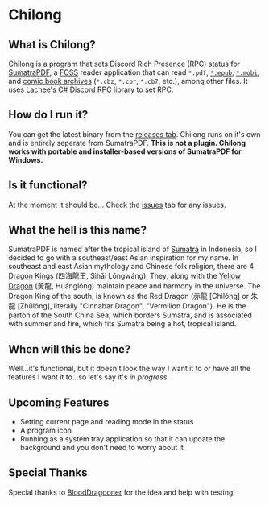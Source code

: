 # Chilong

## What is Chilong?
Chilong is a program that sets Discord Rich Presence (RPC) status for [SumatraPDF](https://github.com/sumatrapdfreader/sumatrapdf), a [FOSS](https://en.wikipedia.org/wiki/Free_and_open-source_software) reader application that can read `*.pdf`, [`*.epub`](https://en.wikipedia.org/wiki/EPUB), [`*.mobi`](https://en.wikipedia.org/wiki/Comparison_of_e-book_formats#Mobipocket), and [comic book archives](https://en.wikipedia.org/wiki/Comic_book_archive) (`*.cbz`, `*.cbr`, `*.cb7`, etc.), among other files. It uses [Lachee's C# Discord RPC](https://github.com/Lachee/discord-rpc-csharp) library to set RPC.

## How do I run it?
You can get the latest binary from the [releases tab](https://github.com/MechaDragonX/Chilong/releases). Chilong runs on it's own and is entirely seperate from SumatraPDF. **This is not a plugin. Chilong works with portable and installer-based versions of SumatraPDF for Windows.**

## Is it functional?
At the moment it should be... Check the [issues](https://github.com/MechaDragonX/Chilong/issues) tab for any issues.

## What the hell is this name?
SumatraPDF is named after the tropical island of [Sumatra](https://en.wikipedia.org/wiki/Sumatra) in Indonesia, so I decided to go with a southeast/east Asian inspiration for my name. In southeast and east Asian mythology and Chinese folk religion, there are 4 [Dragon Kings](https://en.wikipedia.org/wiki/Dragon_King) (四海龍王, Sìhǎi Lóngwáng). They, along with the [Yellow Dragon](https://en.wikipedia.org/wiki/Yellow_Dragon) (黃龍, Huánglóng) maintain peace and harmony in the universe. The Dragon King of the south, is known as the Red Dragon (赤龍 [Chìlóng] or 朱龍 [Zhūlóng], literally "Cinnabar Dragon", "Vermilion Dragon"). He is the parton of the South China Sea, which borders Sumatra, and is associated with summer and fire, which fits Sumatra being a hot, tropical island.

## When will this be done?
Well...it's functional, but it doesn't look the way I want it to or have all the features I want it to...so let's say it's *in progress*.

## Upcoming Features
- Setting current page and reading mode in the status
- A program icon
- Running as a system tray application so that it can update the background and you don't need to worry about it

## Special Thanks
Special thanks to [BloodDragooner](https://github.com/BloodDragooner) for the idea and help with testing!
